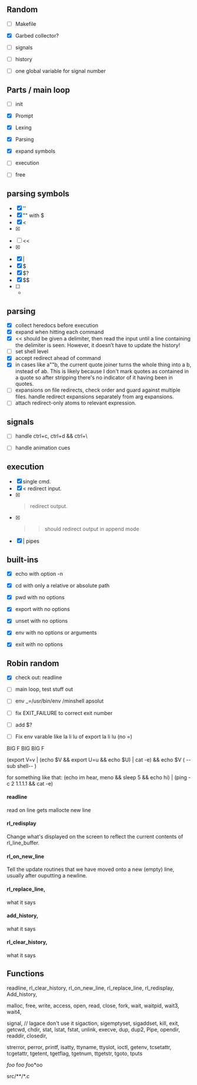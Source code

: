 

## Random
- [ ] Makefile
- [x] Garbed collector?
- [ ] signals
- [ ] history
- [ ] one global variable for signal number


## Parts / main loop
- [ ] init
- [x] Prompt
- [x] Lexing
- [x] Parsing
- [x] expand symbols
- [ ] execution
- [ ] free


## parsing symbols
- [x] ''
- [x] "" with $
- [x] <
- [x] >
- [ ] <<
- [x] >>
- [x] |
- [x] $
- [x] $?
- [x] $$
- [ ] *

## parsing
- [x] collect heredocs before execution
- [x] expand when hitting each command
- [x] << should be given a delimiter, then read the input until a line containing the
delimiter is seen. However, it doesn’t have to update the history!
- [ ] set shell level
- [x] accept redirect ahead of command
- [x] in cases like a""b, the current quote joiner turns the whole thing into a b, instead of ab. This is likely because I don't mark quotes as contained in a quote so after stripping there's no indicator of it having been in quotes.
- [ ] expansions on file redirects, check order and guard against multiple files. handle redirect expansions separately from arg expansions.
- [ ] attach redirect-only atoms to relevant expression.

## signals
- [ ] handle ctrl+c, ctrl+d && ctrl+\
- [ ] handle animation cues


## execution
- [x] single cmd.
- [x] < redirect input.
- [x] > redirect output.
- [x] >> should redirect output in append mode
- [x] | pipes

## built-ins
- [x] echo		with option -n
- [x] cd		with only a relative or absolute path
- [x] pwd		with no options
- [x] export	with no options
- [x] unset		with no options
- [x] env		with no options or arguments
- [x] exit		with no options




## Robin random
- [x] check out: readline
- [ ] main loop, test stuff out

- [ ] env _=/usr/bin/env  /minshell apsolut
- [ ] fix EXIT_FAILURE to correct exit number

- [ ] add $?
- [ ] Fix env varable like la li lu   of export la li lu (no =)

BIG F BIG BIG F

(export V=v | (echo $V && export U=u && echo $U) | cat -e) && echo $V
             (        --sub shell--           )

for something like that:
(echo im hear, meno && sleep 5 && echo hi) | (ping -c 2 1.1.1.1 && cat -e)


#### readline
read on line gets mallocte new line

#### rl_redisplay
Change what's displayed on the screen to reflect the current contents of rl_line_buffer.

#### rl_on_new_line
Tell the update routines that we have moved onto a new (empty) line, usually after ouputting a newline.

#### rl_replace_line,
what it says
#### add_history,
what it says
#### rl_clear_history,
what it says



## Functions

readline, rl_clear_history, rl_on_new_line,
rl_replace_line, rl_redisplay, Add_history,

malloc, free,
write, access, open, read,
close,
fork,
wait, waitpid, wait3, wait4,

signal, // lagace don't use it
sigaction, sigemptyset, sigaddset, kill,
exit,
getcwd,
chdir, stat, lstat, fstat, unlink,
execve,
dup, dup2, Pipe,
opendir, readdir, closedir,

strerror, perror, printf,
isatty, ttyname, ttyslot, ioctl,
getenv,
tcsetattr, tcgetattr,
tgetent, tgetflag, tgetnum, ttgetstr, tgoto, tputs

*foo*
f*oo
f*oo*oo

src/**/*.c
